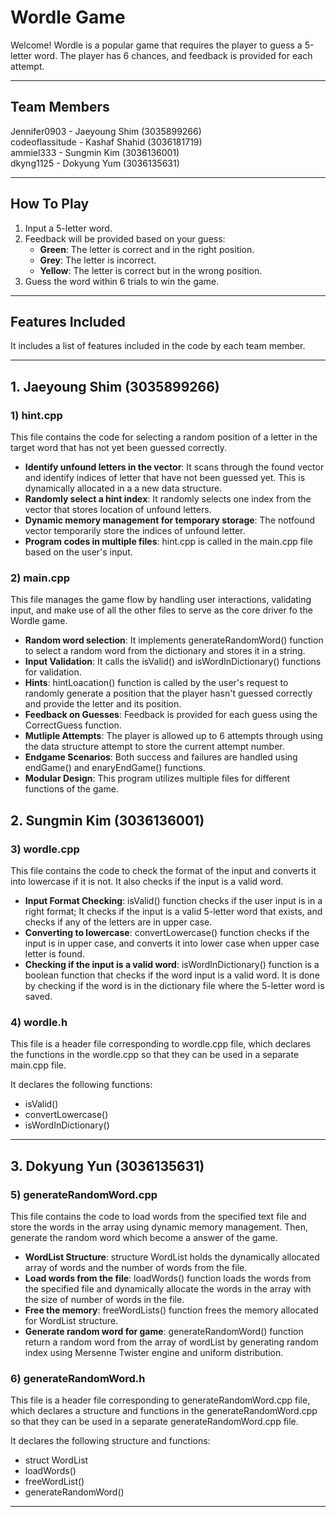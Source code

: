 # Wordle Game

Welcome! Wordle is a popular game that requires the player to guess a 5-letter word. The player has 6 chances, and feedback is provided for each attempt.

---

## Team Members 
Jennifer0903 - Jaeyoung Shim (3035899266) <br />
codeoflassitude - Kashaf Shahid (3036181719) <br />
ammiel333 - Sungmin Kim (3036136001) <br />
dkyng1125 - Dokyung Yum (3036135631) <br />

---

## How To Play

1. Input a 5-letter word.
2. Feedback will be provided based on your guess:
   - **Green**: The letter is correct and in the right position.
   - **Grey**: The letter is incorrect.
   - **Yellow**: The letter is correct but in the wrong position. 
3. Guess the word within 6 trials to win the game.

---

## Features Included

It includes a list of features included in the code by each team member. 

---

## 1. Jaeyoung Shim (3035899266) 
### 1) hint.cpp

This file contains the code for selecting a random position of a letter in the target word that has not yet been guessed correctly.

* **Identify unfound letters in the vector**: It scans through the found vector and identify indices of letter that have not been guessed yet. This is dynamically allocated in a a new data structure. 
* **Randomly select a hint index**: It randomly selects one index from the vector that stores location of unfound letters.
* **Dynamic memory management for temporary storage**: The notfound vector temporarily store the indices of unfound letter.
* **Program codes in multiple files**: hint.cpp is called in the main.cpp file based on the user's input. 
 
### 2) main.cpp

This file manages the game flow by handling user interactions, validating input, and make use of all the other files to serve as the core driver fo the Wordle game. 

* **Random word selection**: It implements generateRandomWord() function to select a random word from the dictionary and stores it in a string. 
* **Input Validation**: It calls the isValid() and isWordInDictionary() functions for validation.
* **Hints**: hintLoacation() function is called by the user's request to randomly generate a position that the player hasn't guessed correctly and provide the letter and its position.
* **Feedback on Guesses**: Feedback is provided for each guess using the CorrectGuess function.
* **Mutliple Attempts**: The player is allowed up to 6 attempts through using the data structure attempt to store the current attempt number.
* **Endgame Scenarios**: Both success and failures are handled using endGame() and enaryEndGame() functions.
* **Modular Design**: This program utilizes multiple files for different functions of the game.

## 2. Sungmin Kim (3036136001)
### 3) wordle.cpp

This file contains the code to check the format of the input and converts it into lowercase if it is not. It also checks if the input is a valid word.

* **Input Format Checking**: isValid() function checks if the user input is in a right format; It checks if the input is a valid 5-letter word that exists, and checks if any of the letters are in upper case.
* **Converting to lowercase**: convertLowercase() function checks if the input is in upper case, and converts it into lower case when upper case letter is found.
* **Checking if the input is a valid word**: isWordInDictionary() function is a boolean function that checks if the word input is a valid word. It is done by checking if the word is in the dictionary file where the 5-letter word is saved.

### 4) wordle.h

This file is a header file corresponding to wordle.cpp file, which declares the functions in the wordle.cpp so that they can be used in a separate main.cpp file.

It declares the following functions:
* isValid()
* convertLowercase()
* isWordInDictionary()
  
---

## 3. Dokyung Yun (3036135631)
### 5) generateRandomWord.cpp

This file contains the code to load words from the specified text file and store the words in the array using dynamic memory management. Then, generate the random word which become a answer of the game. 

* **WordList Structure**: structure WordList holds the dynamically allocated array of words and the number of words from the file. 
* **Load words from the file**: loadWords() function loads the words from the specified file and dynamically allocate the words in the array with the size of number of words in the file. 
* **Free the memory**: freeWordLists() function frees the memory allocated for WordList structure.
* **Generate random word for game**: generateRandomWord() function return a random word from the array of wordList by generating random index using Mersenne Twister engine and uniform distribution.

### 6) generateRandomWord.h

This file is a header file corresponding to generateRandomWord.cpp file, which declares a structure and functions in the generateRandomWord.cpp so that they can be used in a separate generateRandomWord.cpp file.

It declares the following structure and functions:
* struct WordList
* loadWords()
* freeWordList()
* generateRandomWord()

---


